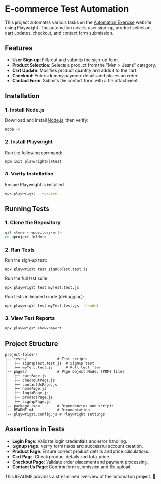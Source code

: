 # E-commerce Test Automation

This project automates various tasks on the [Automation Exercise](https://automationexercise.com/) website using Playwright. The automation covers user sign-up, product selection, cart updates, checkout, and contact form submission.

## Features
- **User Sign-up**: Fills out and submits the sign-up form.
- **Product Selection**: Selects a product from the "Men > Jeans" category.
- **Cart Update**: Modifies product quantity and adds it to the cart.
- **Checkout**: Enters dummy payment details and places an order.
- **Contact Form**: Submits the contact form with a file attachment.

## Installation

### 1. Install Node.js
Download and install [Node.js](https://nodejs.org/), then verify:
```sh
node -v
```

### 2. Install Playwright
Run the following command:
```sh
npm init playwright@latest
```

### 3. Verify Installation
Ensure Playwright is installed:
```sh
npx playwright --version
```

## Running Tests

### 1. Clone the Repository
```sh
git clone <repository-url>
cd <project-folder>
```

### 2. Run Tests
Run the sign-up test:
```sh
npx playwright test signupTest.test.js
```
Run the full test suite:
```sh
npx playwright test myTest.test.js
```
Run tests in headed mode (debugging):
```sh
npx playwright test myTest.test.js --headed
```

### 3. View Test Reports
```sh
npx playwright show-report
```

## Project Structure
```
project-folder/
│-- tests/              # Test scripts
│   ├── signupTest.test.js  # Signup test
│   ├── myTest.test.js      # Full test flow
│-- pages/              # Page Object Model (POM) files
│   ├── cartPage.js
│   ├── checkoutPage.js
│   ├── contactUsPage.js
│   ├── homePage.js
│   ├── loginPage.js
│   ├── productPage.js
│   ├── signupPage.js
│-- package.json        # Dependencies and scripts
│-- README.md           # Documentation
│-- playwright.config.js # Playwright settings
```

## Assertions in Tests
- **Login Page**: Validate login credentials and error handling.
- **Signup Page**: Verify form fields and successful account creation.
- **Product Page**: Ensure correct product details and price calculations.
- **Cart Page**: Check product details and total price.
- **Checkout Page**: Validate order placement and payment processing.
- **Contact Us Page**: Confirm form submission and file upload.

This README provides a streamlined overview of the automation project. 🚀

